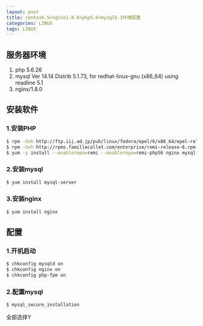 ```yaml
---
layout: post
title: centos6.5+nginx1.8.0+php5.6+mysql5.1环境配置
categories: LINUX
tags: LINUX
---
```

## 服务器环境
1. php 5.6.26
2. mysql  Ver 14.14 Distrib 5.1.73, for redhat-linux-gnu (x86_64) using readline 5.1
3. nginx/1.8.0
<!--more-->

## 安装软件
### 1.安装PHP
``` bash
$ rpm -Uvh http://ftp.iij.ad.jp/pub/linux/fedora/epel/6/x86_64/epel-release-6-8.noarch.rpm;
$ rpm -Uvh http://rpms.famillecollet.com/enterprise/remi-release-6.rpm
$ yum -y install --enablerepo=remi --enablerepo=remi-php56 nginx mysql-server php php-fpm php-cli php-pdo php-mysql php-mcrypt php-mbstring php-gd php-tidy php-xml php-xmlrpc php-pear php-pecl-memcache php-eaccelerator
```
### 2.安装mysql

``` bash
$ yum install mysql-server
```


### 3.安装nginx
``` bash
$ yum install nginx
```
## 配置
### 1.开机启动
``` bash
$ chkconfig mysqld on
$ chkconfig nginx on
$ chkconfig php-fpm on
```
### 2.配置mysql

``` bash
$ mysql_secure_installation
```
全部选择Y
